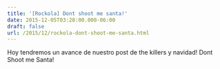 ```yaml
---
title: '[Rockola] Dont shoot me santa!'
date: 2015-12-05T03:28:00.000-06:00
draft: false
url: /2015/12/rockola-dont-shoot-me-santa.html
---
```


Hoy tendremos un avance de nuestro post de the killers y navidad! Dont Shoot me Santa!